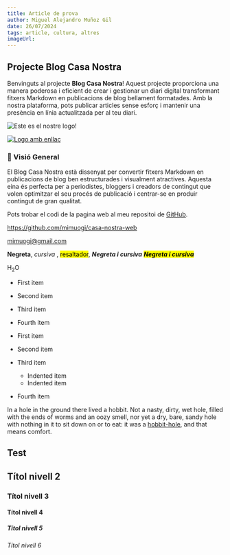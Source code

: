```yaml
---
title: Article de prova
author: Miguel Alejandro Muñoz Gil
date: 26/07/2024
tags: article, cultura, altres
imageUrl:
---
```


## Projecte Blog Casa Nostra

Benvinguts al projecte **Blog Casa Nostra**! Aquest projecte proporciona una manera poderosa i eficient de crear i gestionar un diari digital transformant fitxers Markdown en publicacions de blog bellament formatades. Amb la nostra plataforma, pots publicar articles sense esforç i mantenir una presència en línia actualitzada per al teu diari.

![Este es el nostre logo!](/assets/continguts/recursos/casaNostra.jpg "Logo Casa Nostra")

[![Logo amb enllaç](/assets/continguts/recursos/casaNostra.jpg "Logo de casa nostra amb enllaç")](https://www.flickr.com/photos/beaurogers/31833779864/in/photolist-Qv3rFw-34mt9F-a9Cmfy-5Ha3Zi-9msKdv-o3hgjr-hWpUte-4WMsJ1-KUQ8N-deshUb-vssBD-6CQci6-8AFCiD-zsJWT-nNfsgB-dPDwZJ-bn9JGn-5HtSXY-6CUhAL-a4UTXB-ugPum-KUPSo-fBLNm-6CUmpy-4WMsc9-8a7D3T-83KJev-6CQ2bK-nNusHJ-a78rQH-nw3NvT-7aq2qf-8wwBso-3nNceh-ugSKP-4mh4kh-bbeeqH-a7biME-q3PtTf-brFpgb-cg38zw-bXMZc-nJPELD-f58Lmo-bXMYG-bz8AAi-bxNtNT-bXMYi-bXMY6-bXMYv)

### 📖 Visió General

El Blog Casa Nostra està dissenyat per convertir fitxers Markdown en publicacions de blog ben estructurades i visualment atractives. Aquesta eina és perfecta per a periodistes, bloggers i creadors de contingut que volen optimitzar el seu procés de publicació i centrar-se en produir contingut de gran qualitat.

Pots trobar el codi de la pagina web al meu repositoi de [GitHub](https://github.com/mimuogi/casa-nostra-web).

<https://github.com/mimuogi/casa-nostra-web>

<mimuogi@gmail.com>

**Negreta**, _cursiva_ , <mark>resaltador</mark>, **_Negreta i cursiva_**
<mark> **_Negreta i cursiva_** </mark>

H<sub>2</sub>O

- First item
- Second item
- Third item
- Fourth item

- First item
- Second item
- Third item
  - Indented item
  - Indented item
- Fourth item

In a hole in the ground there lived a hobbit. Not a nasty, dirty, wet hole, filled with the ends
of worms and an oozy smell, nor yet a dry, bare, sandy hole with nothing in it to sit down on or to
eat: it was a [hobbit-hole][1], and that means comfort.

[1]: https://en.wikipedia.org/wiki/Hobbit#Lifestyle "Hobbit lifestyles"

## Test

## Títol nivell 2

### Títol nivell 3

#### Títol nivell 4

##### Títol nivell 5

###### Títol nivell 6
